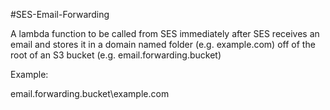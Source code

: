 #SES-Email-Forwarding

A lambda function to be called from SES immediately after SES receives an email and stores it in a domain named folder (e.g. example.com) off of the root of an S3 bucket (e.g. email.forwarding.bucket)

Example:

email.forwarding.bucket\example.com
